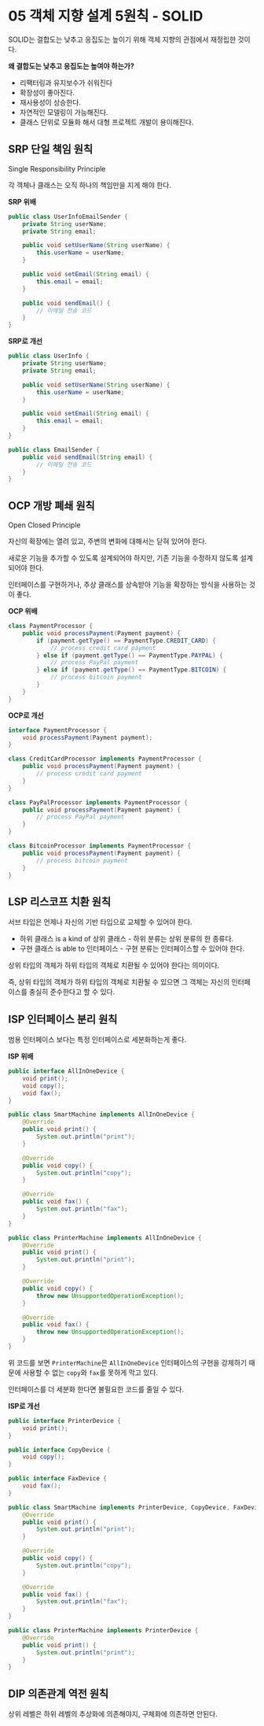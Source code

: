 # 05 객체 지향 설계 5원칙 - SOLID

SOLID는 결합도는 낮추고 응집도는 높이기 위해 객체 지향의 관점에서 재정립한 것이다.

**왜 결합도는 낮추고 응집도는 높여야 하는가?**

- 리팩터링과 유지보수가 쉬워진다
- 확장성이 좋아진다.
- 재사용성이 상승한다.
- 자연적인 모델링이 가능해진다.
- 클래스 단위로 모듈화 해서 대형 프로젝트 개발이 용이해진다.

## SRP 단일 책임 원칙

Single Responsibility Principle

각 객체나 클래스는 오직 하나의 책임만을 지게 해야 한다.

**SRP 위배**
```java
public class UserInfoEmailSender {
    private String userName;
    private String email;

    public void setUserName(String userName) {
        this.userName = userName;
    }

    public void setEmail(String email) {
        this.email = email;
    }

    public void sendEmail() {
        // 이메일 전송 코드
    }
}
```

**SRP로 개선**
```java
public class UserInfo {
    private String userName;
    private String email;

    public void setUserName(String userName) {
        this.userName = userName;
    }

    public void setEmail(String email) {
        this.email = email;
    }
}

public class EmailSender {
    public void sendEmail(String email) {
        // 이메일 전송 코드
    }
}
```

## OCP 개방 폐쇄 원칙

Open Closed Principle

자신의 확장에는 열려 있고, 주변의 변화에 대해서는 닫혀 있어야 한다.

새로운 기능을 추가할 수 있도록 설계되어야 하지만, 기존 기능을 수정하지 않도록 설계되어야 한다.

인터페이스를 구현하거나, 추상 클래스를 상속받아 기능을 확장하는 방식을 사용하는 것이 좋다.

**OCP 위배**
```java
class PaymentProcessor {
    public void processPayment(Payment payment) {
        if (payment.getType() == PaymentType.CREDIT_CARD) {
            // process credit card payment
        } else if (payment.getType() == PaymentType.PAYPAL) {
            // process PayPal payment
        } else if (payment.getType() == PaymentType.BITCOIN) {
            // process bitcoin payment
        }
    }
}
```

**OCP로 개선**
```java
interface PaymentProcessor {
    void processPayment(Payment payment);
}

class CreditCardProcessor implements PaymentProcessor {
    public void processPayment(Payment payment) {
        // process credit card payment
    }
}

class PayPalProcessor implements PaymentProcessor {
    public void processPayment(Payment payment) {
        // process PayPal payment
    }
}

class BitcoinProcessor implements PaymentProcessor {
    public void processPayment(Payment payment) {
        // process bitcoin payment
    }
}
```
## LSP 리스코프 치환 원칙

서브 타입은 언제나 자신의 기반 타입으로 교체할 수 있어야 한다.
- 하위 클래스 is a kind of 상위 클래스 - 하위 분류는 상위 분류의 한 종류다.
- 구현 클래스 is able to 인터페이스 - 구현 분류는 인터페이스할 수 있어야 한다.

상위 타입의 객체가 하위 타입의 객체로 치환될 수 있어야 한다는 의미이다.

즉, 상위 타입의 객체가 하위 타입의 객체로 치환될 수 있으면 그 객체는 자신의 인터페이스를 충실히 준수한다고 할 수 있다.

## ISP 인터페이스 분리 원칙

범용 인터페이스 보다는 특정 인터페이스로 세분화하는게 좋다.

**ISP 위배**
```java
public interface AllInOneDevice {
    void print();
    void copy();
    void fax();
}

public class SmartMachine implements AllInOneDevice {
    @Override
    public void print() {
        System.out.println("print");
    }

    @Override
    public void copy() {
        System.out.println("copy");
    }

    @Override
    public void fax() {
        System.out.println("fax");
    }
}

public class PrinterMachine implements AllInOneDevice {
    @Override
    public void print() {
        System.out.println("print");
    }

    @Override
    public void copy() {
        throw new UnsupportedOperationException();
    }

    @Override
    public void fax() {
        throw new UnsupportedOperationException();
    }
}
```
위 코드를 보면 `PrinterMachine`은 `AllInOneDevice` 인터페이스의 구현을 강제하기 때문에 사용할 수 없는 `copy`와 `fax`를 못하게 막고 있다.

인터페이스를 더 세분화 한다면 불필요한 코드를 줄일 수 있다.

**ISP로 개선**
```java
public interface PrinterDevice {
    void print();
}

public interface CopyDevice {
    void copy();
}

public interface FaxDevice {
    void fax();
}

public class SmartMachine implements PrinterDevice, CopyDevice, FaxDevice {
    @Override
    public void print() {
        System.out.println("print");
    }

    @Override
    public void copy() {
        System.out.println("copy");
    }

    @Override
    public void fax() {
        System.out.println("fax");
    }
}

public class PrinterMachine implements PrinterDevice {
    @Override
    public void print() {
        System.out.println("print");
    }
}
```

## DIP 의존관계 역전 원칙

상위 레벨은 하위 레벨의 추상화에 의존해야지, 구체화에 의존하면 안된다.
